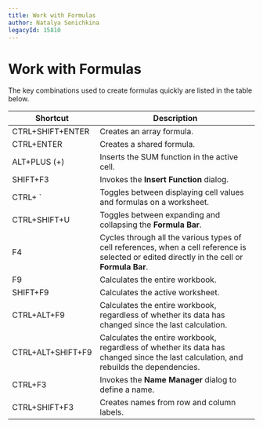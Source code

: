 ```yaml
---
title: Work with Formulas
author: Natalya Senichkina
legacyId: 15810
---
```

# Work with Formulas
The key combinations used to create formulas quickly are listed in the table below.

| Shortcut | Description |
|---|---|
| CTRL+SHIFT+ENTER | Creates an array formula. |
| CTRL+ENTER | Creates a shared formula. |
| ALT+PLUS (+) | Inserts the SUM function in the active cell. |
| SHIFT+F3 | Invokes the **Insert Function** dialog. |
| CTRL+ &#96; | Toggles between displaying cell values and formulas on a worksheet. |
| CTRL+SHIFT+U | Toggles between expanding and collapsing the **Formula Bar**. |
| F4 | Cycles through all the various types of cell references, when a cell reference is selected or edited directly in the cell or **Formula Bar**. |
| F9 | Calculates the entire workbook. |
| SHIFT+F9 | Calculates the active worksheet. |
| CTRL+ALT+F9 | Calculates the entire workbook, regardless of whether its data has changed since the last calculation. |
| CTRL+ALT+SHIFT+F9 | Calculates the entire workbook, regardless of whether its data has changed since the last calculation, and rebuilds the dependencies. |
| CTRL+F3 | Invokes the **Name Manager** dialog to define a name. |
| CTRL+SHIFT+F3 | Creates names from row and column labels. |